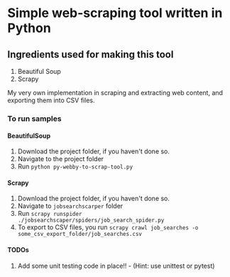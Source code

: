 # Simple web-scraping tool written in Python

## Ingredients used for making this tool
1. Beautiful Soup
2. Scrapy

My very own implementation in scraping and extracting web content, and exporting them into CSV files.

### To run samples

#### BeautifulSoup

1. Download the project folder, if you haven't done so.
2. Navigate to the project folder
3. Run `python py-webby-to-scrap-tool.py`

#### Scrapy

1. Download the project folder, if you haven't done so.
2. Navigate to `jobsearchscarper` folder
3. Run `scrapy runspider ./jobsearchscaper/spiders/job_search_spider.py`
4. To export to CSV files, you run `scrapy crawl job_searches -o some_csv_export_folder/job_searches.csv`

#### TODOs
1. Add some unit testing code in place!! - (Hint: use unittest or pytest)